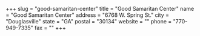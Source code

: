 +++
slug = "good-samaritan-center"
title = "Good Samaritan Center"
name = "Good Samaritan Center"
address = "6768 W. Spring St."
city = "Douglasville"
state = "GA"
postal = "30134"
website = ""
phone = "770-949-7335"
fax = ""
+++
